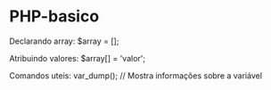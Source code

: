 # PHP-basico

Declarando array: 
$array = [];

Atribuindo valores:
$array[] = 'valor';

Comandos uteis:
var_dump(); // Mostra informações sobre a variável

